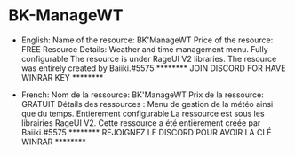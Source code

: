 # BK-ManageWT
- English:
Name of the resource: BK'ManageWT
Price of the resource: FREE
Resource Details: Weather and time management menu.
Fully configurable
The resource is under RageUI V2 libraries.
The resource was entirely created by Baiiki.#5575
******** JOIN DISCORD FOR HAVE WINRAR KEY ********

- French:
Nom de la ressource: BK'ManageWT
Prix de la ressource: GRATUIT
Détails des ressources : Menu de gestion de la météo ainsi que du temps.
Entièrement configurable
La ressource est sous les librairies RageUI V2.
Cette ressource a été entièrement créée par Baiiki.#5575
******** REJOIGNEZ LE DISCORD POUR AVOIR LA CLÉ WINRAR ********

